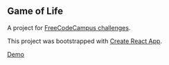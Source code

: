 ## Game of Life

A project for [FreeCodeCampus challenges](https://www.freecodecamp.org/challenges/build-the-game-of-life).

This project was bootstrapped with [Create React App](https://github.com/facebookincubator/create-react-app).

[Demo]()

